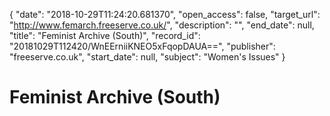 {
  "date": "2018-10-29T11:24:20.681370", 
  "open_access": false, 
  "target_url": "http://www.femarch.freeserve.co.uk/", 
  "description": "", 
  "end_date": null, 
  "title": "Feminist Archive (South)", 
  "record_id": "20181029T112420/WnEErniiKNEO5xFqopDAUA==", 
  "publisher": "freeserve.co.uk", 
  "start_date": null, 
  "subject": "Women's Issues"
}

# Feminist Archive (South)

